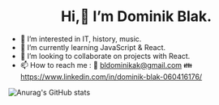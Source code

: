  <h1 align="center"> Hi,👋 I’m Dominik Blak.</h1>
 
- 👀 I’m interested in IT, history, music.
- 🌱 I’m currently learning JavaScript & React.
- 💞️ I’m looking to collaborate on projects with React.
- 📫 How to reach me : :email: bldominikak@gmail.com :family: https://www.linkedin.com/in/dominik-blak-060416176/

![Anurag's GitHub stats](https://github-readme-stats.vercel.app/api?username=dominikblak&show_icons=true&theme=tokyonight)


<!---
dominikblak/dominikblak is a ✨ special ✨ repository because its `README.md` (this file) appears on your GitHub profile.
You can click the Preview link to take a look at your changes.
--->

